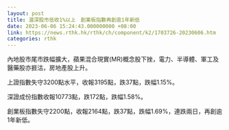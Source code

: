 ```yaml
---
layout: post
title: 滬深股市低收1%以上　創業板指數再創逾1年新低
date: 2023-06-06 15:24:43.000000000 +08:00
link: https://news.rthk.hk/rthk/ch/component/k2/1703726-20230606.htm
categories: rthk
---
```


內地股市尾市跌幅擴大，蘋果混合現實(MR)概念股下挫，電力、半導體、軍工及醫藥股亦捱沽，房地產股上升。

上證指數失守3200點水平，收報3195點，跌37點，跌幅1.15%。

深證成份指數收報10773點，跌172點，跌幅1.58%。

創業板指數失守2200點，收報2164點，跌37點，跌幅1.69%，連跌兩日，再創逾1年新低。
